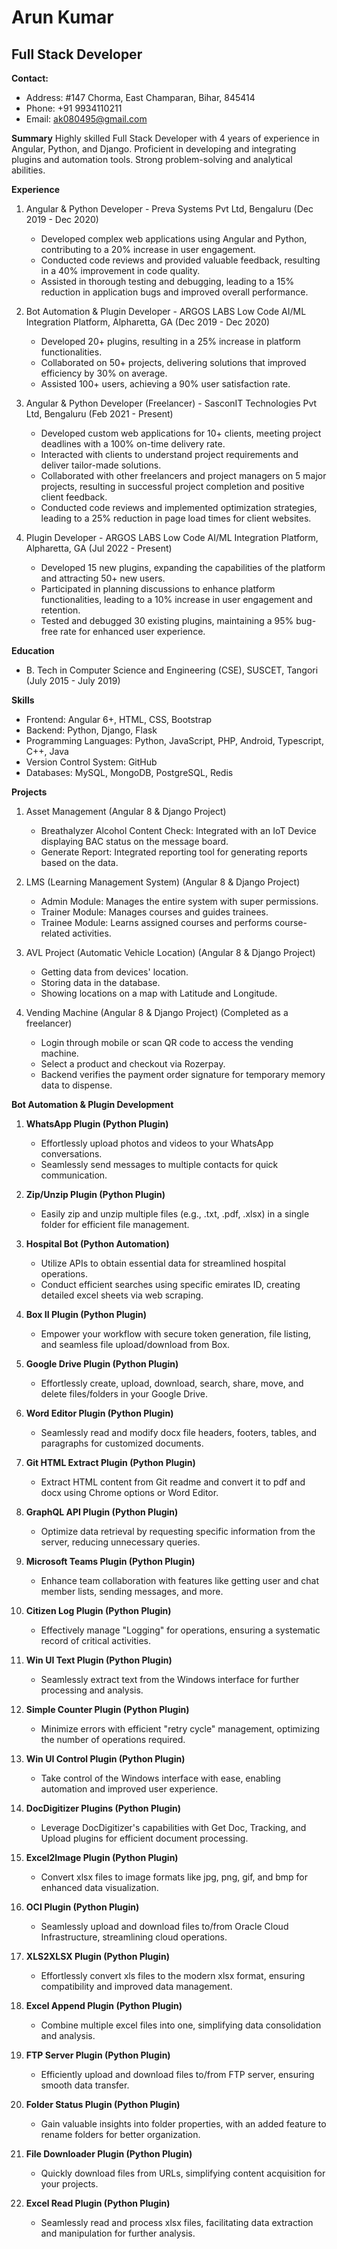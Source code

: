 # Arun Kumar
## Full Stack Developer

**Contact:** 
- Address: #147 Chorma, East Champaran, Bihar, 845414
- Phone: +91 9934110211
- Email: ak080495@gmail.com

**Summary**
Highly skilled Full Stack Developer with 4 years of experience in Angular, Python, and Django. Proficient in developing and integrating plugins and automation tools. Strong problem-solving and analytical abilities.

**Experience**
1. Angular & Python Developer - Preva Systems Pvt Ltd, Bengaluru (Dec 2019 - Dec 2020)
   - Developed complex web applications using Angular and Python, contributing to a 20% increase in user engagement.
   - Conducted code reviews and provided valuable feedback, resulting in a 40% improvement in code quality.
   - Assisted in thorough testing and debugging, leading to a 15% reduction in application bugs and improved overall performance.

2. Bot Automation & Plugin Developer - ARGOS LABS Low Code AI/ML Integration Platform, Alpharetta, GA (Dec 2019 - Dec 2020)
   - Developed 20+ plugins, resulting in a 25% increase in platform functionalities.
   - Collaborated on 50+ projects, delivering solutions that improved efficiency by 30% on average.
   - Assisted 100+ users, achieving a 90% user satisfaction rate.

3. Angular & Python Developer (Freelancer) - SasconIT Technologies Pvt Ltd, Bengaluru (Feb 2021 - Present)
   - Developed custom web applications for 10+ clients, meeting project deadlines with a 100% on-time delivery rate.
   - Interacted with clients to understand project requirements and deliver tailor-made solutions.
   - Collaborated with other freelancers and project managers on 5 major projects, resulting in successful project completion and positive client feedback.
   - Conducted code reviews and implemented optimization strategies, leading to a 25% reduction in page load times for client websites.

4. Plugin Developer - ARGOS LABS Low Code AI/ML Integration Platform, Alpharetta, GA (Jul 2022 - Present)
   - Developed 15 new plugins, expanding the capabilities of the platform and attracting 50+ new users.
   - Participated in planning discussions to enhance platform functionalities, leading to a 10% increase in user engagement and retention.
   - Tested and debugged 30 existing plugins, maintaining a 95% bug-free rate for enhanced user experience.

**Education**
- B. Tech in Computer Science and Engineering (CSE), SUSCET, Tangori (July 2015 - July 2019)

**Skills**
- Frontend: Angular 6+, HTML, CSS, Bootstrap
- Backend: Python, Django, Flask
- Programming Languages: Python, JavaScript, PHP, Android, Typescript, C++, Java
- Version Control System: GitHub
- Databases: MySQL, MongoDB, PostgreSQL, Redis

**Projects**
1. Asset Management (Angular 8 & Django Project)
   - Breathalyzer Alcohol Content Check: Integrated with an IoT Device displaying BAC status on the message board.
   - Generate Report: Integrated reporting tool for generating reports based on the data.

2. LMS (Learning Management System) (Angular 8 & Django Project)
   - Admin Module: Manages the entire system with super permissions.
   - Trainer Module: Manages courses and guides trainees.
   - Trainee Module: Learns assigned courses and performs course-related activities.

3. AVL Project (Automatic Vehicle Location) (Angular 8 & Django Project)
   - Getting data from devices' location.
   - Storing data in the database.
   - Showing locations on a map with Latitude and Longitude.

4. Vending Machine (Angular 8 & Django Project) (Completed as a freelancer)
   - Login through mobile or scan QR code to access the vending machine.
   - Select a product and checkout via Rozerpay.
   - Backend verifies the payment order signature for temporary memory data to dispense.

**Bot Automation & Plugin Development**
1. **WhatsApp Plugin (Python Plugin)**
   - Effortlessly upload photos and videos to your WhatsApp conversations.
   - Seamlessly send messages to multiple contacts for quick communication.

2. **Zip/Unzip Plugin (Python Plugin)**
   - Easily zip and unzip multiple files (e.g., .txt, .pdf, .xlsx) in a single folder for efficient file management.

3. **Hospital Bot (Python Automation)**
   - Utilize APIs to obtain essential data for streamlined hospital operations.
   - Conduct efficient searches using specific emirates ID, creating detailed excel sheets via web scraping.

4. **Box II Plugin (Python Plugin)**
   - Empower your workflow with secure token generation, file listing, and seamless file upload/download from Box.

5. **Google Drive Plugin (Python Plugin)**
   - Effortlessly create, upload, download, search, share, move, and delete files/folders in your Google Drive.

6. **Word Editor Plugin (Python Plugin)**
   - Seamlessly read and modify docx file headers, footers, tables, and paragraphs for customized documents.

7. **Git HTML Extract Plugin (Python Plugin)**
   - Extract HTML content from Git readme and convert it to pdf and docx using Chrome options or Word Editor.

8. **GraphQL API Plugin (Python Plugin)**
   - Optimize data retrieval by requesting specific information from the server, reducing unnecessary queries.

9. **Microsoft Teams Plugin (Python Plugin)**
   - Enhance team collaboration with features like getting user and chat member lists, sending messages, and more.

10. **Citizen Log Plugin (Python Plugin)**
    - Effectively manage "Logging" for operations, ensuring a systematic record of critical activities.

11. **Win UI Text Plugin (Python Plugin)**
    - Seamlessly extract text from the Windows interface for further processing and analysis.

12. **Simple Counter Plugin (Python Plugin)**
    - Minimize errors with efficient "retry cycle" management, optimizing the number of operations required.

13. **Win UI Control Plugin (Python Plugin)**
    - Take control of the Windows interface with ease, enabling automation and improved user experience.

14. **DocDigitizer Plugins (Python Plugin)**
    - Leverage DocDigitizer's capabilities with Get Doc, Tracking, and Upload plugins for efficient document processing.

15. **Excel2Image Plugin (Python Plugin)**
    - Convert xlsx files to image formats like jpg, png, gif, and bmp for enhanced data visualization.

16. **OCI Plugin (Python Plugin)**
    - Seamlessly upload and download files to/from Oracle Cloud Infrastructure, streamlining cloud operations.

17. **XLS2XLSX Plugin (Python Plugin)**
    - Effortlessly convert xls files to the modern xlsx format, ensuring compatibility and improved data management.

18. **Excel Append Plugin (Python Plugin)**
    - Combine multiple excel files into one, simplifying data consolidation and analysis.

19. **FTP Server Plugin (Python Plugin)**
    - Efficiently upload and download files to/from FTP server, ensuring smooth data transfer.

20. **Folder Status Plugin (Python Plugin)**
    - Gain valuable insights into folder properties, with an added feature to rename folders for better organization.

21. **File Downloader Plugin (Python Plugin)**
    - Quickly download files from URLs, simplifying content acquisition for your projects.

22. **Excel Read Plugin (Python Plugin)**
    - Seamlessly read and process xlsx files, facilitating data extraction and manipulation for further analysis.

